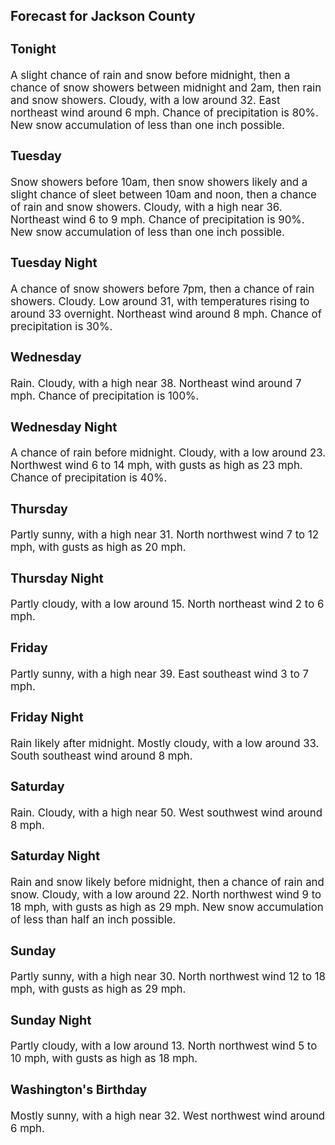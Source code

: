 <div>
   <h2>Forecast for Jackson County</h2>
   <p>
      <div style="font-size:120%">
         <h3>Tonight</h3>A slight chance of rain and snow before midnight, then a chance of snow showers between midnight and 2am, then rain and snow
         showers. Cloudy, with a low around 32. East northeast wind around 6 mph. Chance of precipitation is 80%. New snow accumulation
         of less than one inch possible.<br></div>
   </p>
   <p>
      <div style="font-size:120%">
         <h3>Tuesday</h3>Snow showers before 10am, then snow showers likely and a slight chance of sleet between 10am and noon, then a chance of rain
         and snow showers. Cloudy, with a high near 36. Northeast wind 6 to 9 mph. Chance of precipitation is 90%. New snow accumulation
         of less than one inch possible.<br></div>
   </p>
   <p>
      <div style="font-size:120%">
         <h3>Tuesday Night</h3>A chance of snow showers before 7pm, then a chance of rain showers. Cloudy. Low around 31, with temperatures rising to around
         33 overnight. Northeast wind around 8 mph. Chance of precipitation is 30%.<br></div>
   </p>
   <p>
      <div style="font-size:120%">
         <h3>Wednesday</h3>Rain. Cloudy, with a high near 38. Northeast wind around 7 mph. Chance of precipitation is 100%.<br></div>
   </p>
   <p>
      <div style="font-size:120%">
         <h3>Wednesday Night</h3>A chance of rain before midnight. Cloudy, with a low around 23. Northwest wind 6 to 14 mph, with gusts as high as 23 mph.
         Chance of precipitation is 40%.<br></div>
   </p>
   <p>
      <div style="font-size:120%">
         <h3>Thursday</h3>Partly sunny, with a high near 31. North northwest wind 7 to 12 mph, with gusts as high as 20 mph.<br></div>
   </p>
   <p>
      <div style="font-size:120%">
         <h3>Thursday Night</h3>Partly cloudy, with a low around 15. North northeast wind 2 to 6 mph.<br></div>
   </p>
   <p>
      <div style="font-size:120%">
         <h3>Friday</h3>Partly sunny, with a high near 39. East southeast wind 3 to 7 mph.<br></div>
   </p>
   <p>
      <div style="font-size:120%">
         <h3>Friday Night</h3>Rain likely after midnight. Mostly cloudy, with a low around 33. South southeast wind around 8 mph.<br></div>
   </p>
   <p>
      <div style="font-size:120%">
         <h3>Saturday</h3>Rain. Cloudy, with a high near 50. West southwest wind around 8 mph.<br></div>
   </p>
   <p>
      <div style="font-size:120%">
         <h3>Saturday Night</h3>Rain and snow likely before midnight, then a chance of rain and snow. Cloudy, with a low around 22. North northwest wind 9
         to 18 mph, with gusts as high as 29 mph. New snow accumulation of less than half an inch possible.<br></div>
   </p>
   <p>
      <div style="font-size:120%">
         <h3>Sunday</h3>Partly sunny, with a high near 30. North northwest wind 12 to 18 mph, with gusts as high as 29 mph.<br></div>
   </p>
   <p>
      <div style="font-size:120%">
         <h3>Sunday Night</h3>Partly cloudy, with a low around 13. North northwest wind 5 to 10 mph, with gusts as high as 18 mph.<br></div>
   </p>
   <p>
      <div style="font-size:120%">
         <h3>Washington's Birthday</h3>Mostly sunny, with a high near 32. West northwest wind around 6 mph.<br></div>
   </p>
</div>
